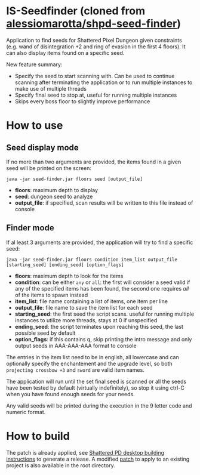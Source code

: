 # IS-Seedfinder (cloned from [alessiomarotta/shpd-seed-finder](https://github.com/alessiomarotta/shpd-seed-finder))

Application to find seeds for Shattered Pixel Dungeon given constraints (e.g. wand of disintegration +2 and ring of evasion in the first 4 floors).
It can also display items found on a specific seed.

New feature summary:
- Specify the seed to start scanning with. Can be used to continue scanning after terminating the application or to run multiple instances to make use of multiple threads
- Specify final seed to stop at, useful for running multiple instances
- Skips every boss floor to slightly improve performance

# How to use

## Seed display mode

If no more than two arguments are provided, the items found in a given seed will be printed on the screen:

```
java -jar seed-finder.jar floors seed [output_file]
```

- **floors**: maximum depth to display
- **seed**: dungeon seed to analyze
- **output_file**: if specified, scan results will be written to this file instead of console

## Finder mode

If al least 3 arguments are provided, the application will try to find a specific seed:

```
java -jar seed-finder.jar floors condition item_list output_file [starting_seed] [ending_seed] [option_flags]
```

- **floors**: maximum depth to look for the items
- **condition**: can be either `any` or `all`: the first will consider a seed valid if any of the specified items has been found, the second one requires _all_ of the items to spawn instead
- **item_list**: file name containing a list of items, one item per line
- **output_file**: file name to save the item list for each seed
- **starting_seed**: the first seed the script scans. useful for running multiple instances to utilize more threads, stays at 0 if unspecified
- **ending_seed**: the script terminates upon reaching this seed, the last possible seed by default
- **option_flags**: if this contains q, skip printing the intro message and only output seeds in AAA-AAA-AAA format to console

The entries in the item list need to be in english, all lowercase and can optionally specify the enchantement and the upgrade level, so both `projecting crossbow +3` and `sword` are valid item names.

The application will run until the set final seed is scanned or all the seeds have been tested by default (virtually indefinitely), so stop it using ctrl-C when you have found enough seeds for your needs.

Any valid seeds will be printed during the execution in the 9 letter code and numeric format.

# How to build
The patch is already applied, see [Shattered PD desktop building instructions](https://github.com/00-Evan/shattered-pixel-dungeon/blob/master/docs/getting-started-desktop.md) to generate a release. 
A modified [patch](https://github.com/ifritdiezel/is-seedfinder/blob/master/is-seedfinder.patch) to apply to an existing project is also available in the root directory.
